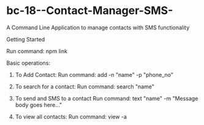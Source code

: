 # bc-18--Contact-Manager-SMS-
A Command Line Application to manage contacts with SMS functionality

Getting Started

Run command: 
	npm link

Basic operations:

1. To Add Contact:
  Run command: add -n "name" -p "phone_no"
  
2. To search for a contact:
  Run command: search "name"

3. To send and SMS to a contact
  Run command: text "name" -m "Message body goes here..."
  
4. To view all contacts:
  Run command: view -a
  